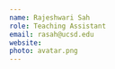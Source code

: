 ```yaml
---
name: Rajeshwari Sah
role: Teaching Assistant
email: rasah@ucsd.edu
website: 
photo: avatar.png
---
```



